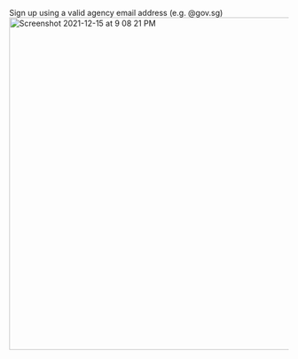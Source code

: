 Sign up using a valid agency email address (e.g. @gov.sg)
<img width="600" alt="Screenshot 2021-12-15 at 9 08 21 PM" src="https://user-images.githubusercontent.com/83268601/146192079-ebac2217-b491-4fd9-b057-a2b4a225da7d.png">
